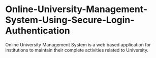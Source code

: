 # Online-University-Management-System-Using-Secure-Login-Authentication
Online University Management System is a web based application for institutions to maintain their complete activities related to University. 
